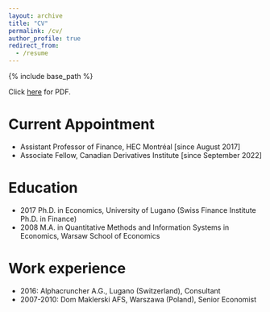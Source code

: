 ```yaml
---
layout: archive
title: "CV"
permalink: /cv/
author_profile: true
redirect_from:
  - /resume
---
```


{% include base_path %}

Click [here](../static/orlowski-cv.pdf) for PDF.

Current Appointment
======
* Assistant Professor of Finance, HEC Montréal [since  August 2017]
* Associate Fellow, Canadian Derivatives Institute [since September 2022]

Education
======
* 2017 Ph.D. in Economics, University of Lugano (Swiss Finance Institute Ph.D. in Finance)
* 2008 M.A. in Quantitative Methods and Information Systems in Economics, Warsaw School of Economics

Work experience
======
* 2016: Alphacruncher A.G., Lugano (Switzerland), Consultant
* 2007-2010: Dom Maklerski AFS, Warszawa (Poland), Senior Economist
  
<!-- Publications
======
  <ul>{% for post in site.publications %}
    {% include archive-single-cv.html %}
  {% endfor %}</ul>
 -->  

<!-- Talks
======
  <ul>{% for post in site.talks %}
    {% include archive-single-talk-cv.html %}
  {% endfor %}</ul> -->
  
<!-- Teaching
======
  <ul>{% for post in site.teaching %}
    {% include archive-single-cv.html %}
  {% endfor %}</ul> -->